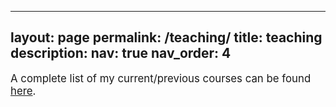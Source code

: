 
---
layout: page
permalink: /teaching/
title: teaching
description: 
nav: true
nav_order: 4
---

<big>A complete list of my current/previous courses can be found <a href="https://people.utwente.nl/g.rattan?tab=education">here</a>.</big> 
